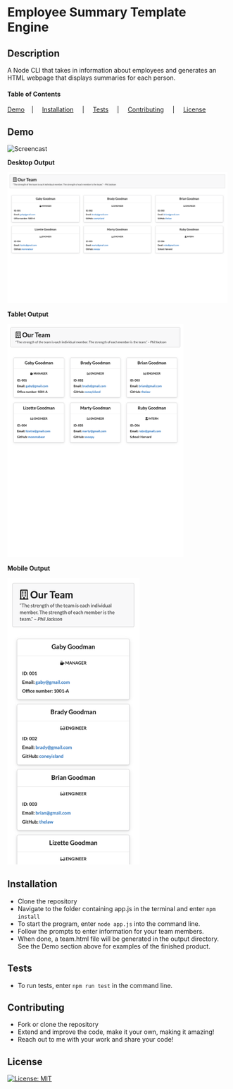 


# Employee Summary Template Engine

## Description
A Node CLI that takes in information about employees and generates an HTML webpage that displays summaries for each person.

#### Table of Contents

[Demo](#demo) &nbsp;&nbsp;&nbsp;| &nbsp;&nbsp;&nbsp; [Installation](#installation) &nbsp;&nbsp;&nbsp; | &nbsp;&nbsp;&nbsp; [Tests](#usage) &nbsp;&nbsp;&nbsp; | &nbsp;&nbsp;&nbsp; [Contributing](#contributing) &nbsp;&nbsp;&nbsp; | &nbsp;&nbsp;&nbsp; [License](#license)

## Demo
![Screencast](assets/readmeImages/teamBuilderDemo.gif)

**Desktop Output**


<img src="assets/readmeImages/desktopScreenshot.png" alt="desktop screenshot" width="500">

**Tablet Output**


<img src="assets/readmeImages/tabletScreenshot.png" alt="tablet screenshot" width="400">

**Mobile Output**


<img src="assets/readmeImages/mobileScreenshot.png" alt="mobile screenshot" width="300">


## Installation
- Clone the repository
- Navigate to the folder containing app.js in the terminal and enter ```npm install```
- To start the program, enter ```node app.js``` into the command line.
- Follow the prompts to enter information for your team members.
- When done, a team.html file will be generated in the output directory. See the Demo section above for examples of the finished product.


## Tests
- To run tests, enter ```npm run test``` in the command line.

## Contributing
- Fork or clone the repository
- Extend and improve the code, make it your own, making it amazing!
- Reach out to me with your work and share your code! 

## License

[![License: MIT](https://img.shields.io/badge/License-MIT-yellow.svg)](https://opensource.org/licenses/MIT)